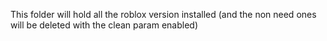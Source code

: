 This folder will hold all the roblox version installed (and the non need ones will be deleted with the clean param enabled)